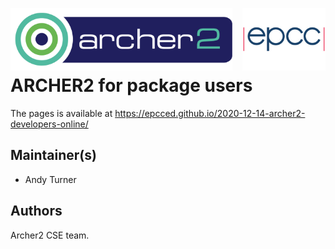 
<img src="./img/archer2_logo.png"  width="355" height="100" align="left" /> <img src="./img/epcc_logo.jpg" align="right" width="133" height="100" />

<br /><br /><br /><br />

# ARCHER2 for package users

The pages is available at
https://epcced.github.io/2020-12-14-archer2-developers-online/

## Maintainer(s)

* Andy Turner

## Authors

Archer2 CSE team.
